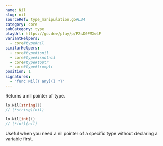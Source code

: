 ```yaml
---
name: Nil
slug: nil
sourceRef: type_manipulation.go#L34
category: core
subCategory: type
playUrl: https://go.dev/play/p/P2sD0PMXw4F
variantHelpers:
  - core#type#nil
similarHelpers:
  - core#type#isnil
  - core#type#isnotnil
  - core#type#toptr
  - core#type#fromptr
position: 1
signatures:
  - "func Nil[T any]() *T"
---
```


Returns a nil pointer of type.

```go
lo.Nil[string]()
// (*string)(nil)

lo.Nil[int]()
// (*int)(nil)
```

Useful when you need a nil pointer of a specific type without declaring a variable first.